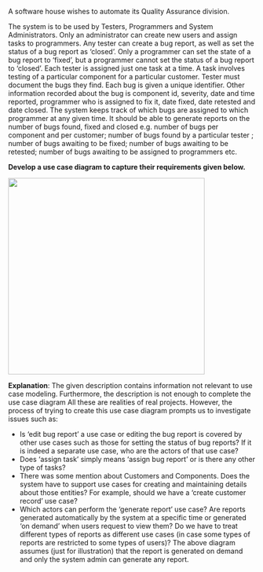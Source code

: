 <panel header="{{ icon_Q_A }} Use case diagram for QA system">
<question has-input="false">

A software house wishes to automate its Quality Assurance division.

The system is to be used by Testers, Programmers and System Administrators. Only an administrator can create new users and assign tasks to programmers. Any tester can create a bug report, as well as set the status of a bug report as ‘closed’. Only a programmer can set the state of a bug report to ‘fixed’, but a programmer cannot set the status of a bug report to ‘closed’. Each tester is assigned just one task at a time. A task involves testing of a particular component for a particular customer. Tester must document the bugs they find. Each bug is given a unique identifier. Other information recorded about the bug is component id, severity, date and time reported, programmer who is assigned to fix it, date fixed, date retested and date closed. The system keeps track of which bugs are assigned to which programmer at any given time. It should be able to generate reports on the number of bugs found, fixed and closed e.g. number of bugs per component and per customer; number of bugs found by a particular tester ; number of bugs awaiting to be fixed; number of bugs awaiting to be retested; number of bugs awaiting to be assigned to programmers etc.

**Develop a use case diagram to capture their requirements given below.**

<div slot="answer">

<img src="{{baseUrl}}/specifyingRequirements/useCases/identifying/images/qaSystem.jpg" width="400" />

<p/>

**Explanation**: The given description contains information not relevant to use case modeling. Furthermore, the description is not enough to complete the use case diagram All these are realities of real projects. However, the process of trying to create this use case diagram prompts us to investigate issues such as:

*	Is ‘edit bug report’ a use case or editing the bug report is covered by other use cases such as those for setting the status of bug reports? If it is indeed a separate use case, who are the actors of that use case?
*	Does ‘assign task’ simply means ‘assign bug report’ or is there any other type of tasks?
*	There was some mention about Customers and Components. Does the system have to support use cases for creating and maintaining details about those entities? For example, should we have a ‘create customer record’ use case?
*	Which actors can perform the ‘generate report’ use case? Are reports generated automatically by the system at a specific time or generated ‘on demand’ when users request to view them? Do we have to treat different types of reports as different use cases (in case some types of reports are restricted to some types of users)? The above diagram assumes (just for illustration) that the report is generated on demand and only the system admin can generate any report.


</div>
</question>
</panel>
